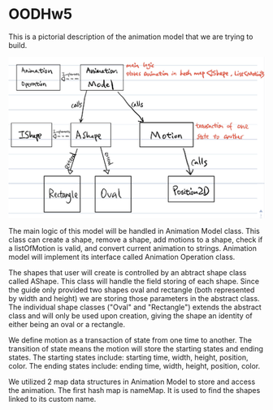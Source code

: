 # OODHw5
This is a pictorial description of the animation model that we are trying to build.

![](image/oodhw5.jpg)

The main logic of this model will be handled in Animation Model class. This class can create a shape, remove a shape, add motions to a shape, check if a listOfMotion is valid, and convert current animation to strings. Animation model will implement its interface called Animation Operation class.


The shapes that user will create is controlled by an abtract shape class called AShape. This class will handle the field storing of each shape. Since the guide only provided two shapes oval and rectangle (both represented by width and height) we are storing those parameters in the abstract class. The individual shape classes ("Oval" and "Rectangle") extends the abstract class and will only be used upon creation, giving the shape an identity of either being an oval or a rectangle.


We define motion as a transaction of state from one time to another. The transition of state means the motion will store the starting states and ending states. The starting states include: starting time, width, height, position, color. The ending states include: ending time, width, height, position, color. 

We utilized 2 map data structures in Animation Model to store and access the animation. The first hash map is nameMap. It is used to find the shapes linked to its custom name. 


